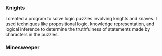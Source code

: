 ### Knights
I created a program to solve logic puzzles involving knights and knaves. I used techniques like propositional logic, knowledge representation, and logical inference to determine the truthfulness of statements made by characters in the puzzles.

### Minesweeper
